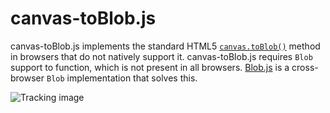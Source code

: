 canvas-toBlob.js
================

canvas-toBlob.js implements the standard HTML5 [`canvas.toBlob()`][1] method in browsers that
do not natively support it. canvas-toBlob.js requires `Blob` support to function,
which is not present in all browsers. [Blob.js][2] is a cross-browser `Blob`
implementation that solves this.

![Tracking image](//in.getclicky.com/212712ns.gif)

  [1]: http://www.w3.org/TR/html5/the-canvas-element.html
  [2]: https://github.com/eligrey/Blob.js
